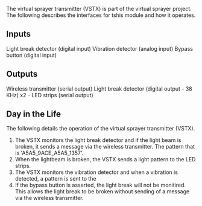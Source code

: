 The virtual sprayer transmitter (VSTX) is part of the virtual sprayer project.  The following describes the interfaces for tshis module and how it operates.

Inputs
------
Light break detector (digital input)
Vibration detector (analog input)
Bypass button (digital input)

Outputs
-------
Wireless transmitter (serial output)
Light break detector (digital output - 38 KHz)
x2 - LED strips (serial output)

Day in the Life
----------------
The following details the operation of the virtual sprayer transmitter (VSTX).  

1. The VSTX monitors the light break detector and if the light beam is broken, it sends a message via the wireless transmitter.  The pattern that is  'A5A5_9ACE_A5A5_1357'.
2. When the lightbeam is broken, the VSTX sends a light pattern to the LED strips.
3. The VSTX monitors the vibration detector and when a vibration is detected, a pattern is sent to the 
4. If the bypass button is asserted, the light break will not be monitired.  This allows the light break to be broken without sending of a message via the wireless transmitter.